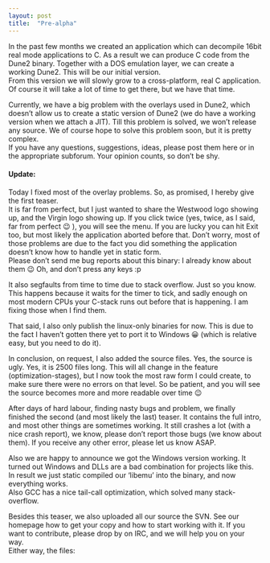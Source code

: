 ```yaml
---
layout: post
title:  "Pre-alpha"
---
```

In the past few months we created an application which can decompile
16bit real mode applications to C. As a result we can produce C code
from the Dune2 binary. Together with a DOS emulation layer, we can
create a working Dune2. This will be our initial version.\
From this version we will slowly grow to a cross-platform, real C
application. Of course it will take a lot of time to get there, but we
have that time.

Currently, we have a big problem with the overlays used in Dune2, which
doesn’t allow us to create a static version of Dune2 (we do have a
working version when we attach a JIT). Till this problem is solved, we
won’t release any source. We of course hope to solve this problem soon,
but it is pretty complex.\
If you have any questions, suggestions, ideas, please post them here or
in the appropriate subforum. Your opinion counts, so don’t be shy.

#### Update:
<!--more-->
Today I fixed most of the overlay problems. So, as promised, I hereby
give the first teaser.\
It is far from perfect, but I just wanted to share the Westwood logo
showing up, and the Virgin logo showing up. If you click twice (yes,
twice, as I said, far from perfect 😉 ), you will see the menu. If you
are lucky you can hit Exit too, but most likely the application aborted
before that. Don’t worry, most of those problems are due to the fact you
did something the application doesn’t know how to handle yet in static
form.\
Please don’t send me bug reports about this binary: I already know about
them 😉 Oh, and don’t press any keys :p

It also segfaults from time to time due to stack overflow. Just so you
know. This happens because it waits for the timer to tick, and sadly
enough on most modern CPUs your C-stack runs out before that is
happening. I am fixing those when I find them.

That said, I also only publish the linux-only binaries for now. This is
due to the fact I haven’t gotten there yet to port it to Windows 😀
(which is relative easy, but you need to do it).

In conclusion, on request, I also added the source files. Yes, the
source is ugly. Yes, it is 2500 files long. This will all change in the
feature (optimization-stages), but I now took the most raw form I could
create, to make sure there were no errors on that level. So be patient,
and you will see the source becomes more and more readable over time 😉

After days of hard labour, finding nasty bugs and problem, we finally
finished the second (and most likely the last) teaser. It contains the
full intro, and most other things are sometimes working. It still
crashes a lot (with a nice crash report), we know, please don’t report
those bugs (we know about them). If you receive any other error, please
let us know ASAP.

Also we are happy to announce we got the Windows version working. It
turned out Windows and DLLs are a bad combination for projects like
this. In result we just static compiled our ‘libemu’ into the binary,
and now everything works.\
Also GCC has a nice tail-call optimization, which solved many
stack-overflow.

Besides this teaser, we also uploaded all our source the SVN. See our
homepage how to get your copy and how to start working with it. If you
want to contribute, please drop by on IRC, and we will help you on your
way.\
Either way, the files:
